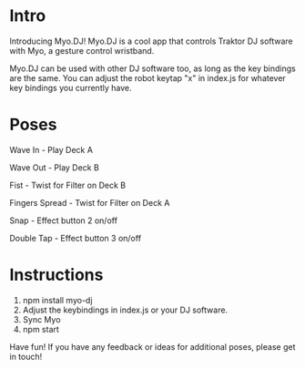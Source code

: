 # Intro
Introducing Myo.DJ! Myo.DJ is a cool app that controls Traktor DJ software with Myo, a gesture control wristband.

Myo.DJ can be used with other DJ software too, as long as the key bindings are the same. You can adjust the robot keytap "x" in index.js for whatever key bindings you currently have.

# Poses
Wave In - Play Deck A

Wave Out - Play Deck B

Fist - Twist for Filter on Deck B

Fingers Spread - Twist for Filter on Deck A

Snap - Effect button 2 on/off

Double Tap - Effect button 3 on/off

# Instructions
1. npm install myo-dj
2. Adjust the keybindings in index.js or your DJ software.
3. Sync Myo
4. npm start

Have fun! If you have any feedback or ideas for additional poses, please get in touch!


